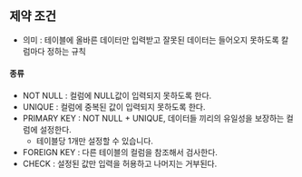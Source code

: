 ## 제약 조건

- 의미 : 테이블에 올바른 데이터만 입력받고 잘못된 데이터는 들어오지 못하도록 칼럼마다 정하는 규칙

#### 종류

- NOT NULL : 컬럼에 NULL값이 입력되지 못하도록 한다.
- UNIQUE : 컬럼에 중복된 값이 입력되지 못하도록 한다.
- PRIMARY KEY : NOT NULL + UNIQUE, 데이터들 끼리의 유일성을 보장하는 컬럼에 설정한다.
    - 테이블당 1개만 설정할 수 있습니다.
- FOREIGN KEY : 다른 테이블의 컬럼을 참조해서 검사한다.
- CHECK : 설정된 값만 입력을 허용하고 나머지는 거부된다.